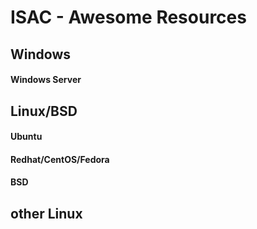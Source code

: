 # ISAC - Awesome Resources


## Windows
#### Windows Server



## Linux/BSD
#### Ubuntu
#### Redhat/CentOS/Fedora
#### BSD
## other Linux
